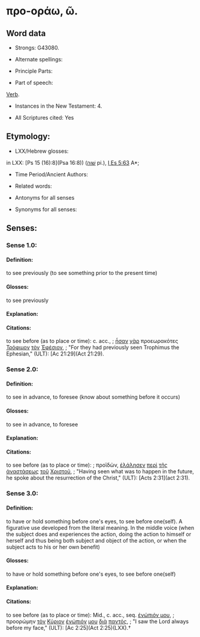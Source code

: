 # προ-οράω, ῶ.

<!-- Status: S2=NeedsReview -->
<!-- Lexica used for edits: BDAG, FFM, LN, A-S -->

## Word data

* Strongs: G43080.

* Alternate spellings:



* Principle Parts: 


* Part of speech: 

[Verb](http://ugg.readthedocs.io/en/latest/verb.html).

* Instances in the New Testament: 4.

* All Scriptures cited: Yes

## Etymology: 


* LXX/Hebrew glosses: 

in LXX: [Ps 15 (16):8](Psa 16:8)) ([שׁוה](//en-uhl/H7737) pi.), [I Es 5:63](1Esd.5.63) A*;

* Time Period/Ancient Authors: 


* Related words: 

* Antonyms for all senses

* Synonyms for all senses: 


## Senses: 


### Sense  1.0: 

#### Definition: 

to see previously (to see something prior to the present time)

#### Glosses: 

to see previously 

#### Explanation: 


#### Citations: 

to see before (as to place or time): c. acc., 
; [ἦσαν](../G15100/01.md) [γὰρ](../G10630/01.md) προεωρακότες [Τρόφιμον](../G51610/01.md) [τὸν](../G35880/01.md) [Ἐφέσιον](../G21800/01.md),
; "For they had previously seen Trophimus the Ephesian," (ULT):
[Ac 21:29](Act 21:29).

### Sense  2.0: 

#### Definition: 

to see in advance, to foresee (know about something before it occurs)

#### Glosses: 

to see in advance, to foresee

#### Explanation: 


#### Citations:

to see before (as to place or time): 
; προϊδὼν, [ἐλάλησεν](../G29800/01.md) [περὶ](../G40120/01.md) [τῆς](../G35880/01.md) [ἀναστάσεως](../G03860/01.md) [τοῦ](../G35880/01.md) [Χριστοῦ](../G11610/01.md),
; "Having seen what was to happen in the future, he spoke about the resurrection of the Christ," (ULT):
[Acts 2:31](act 2:31).

### Sense  3.0: 

#### Definition: 

to have or hold something before one's eyes, to see before one(self).  A figurative use developed from the literal meaning.  In the middle voice (when the subject does and experiences the action, doing the action to himself or herself and thus being both subject and object of the action, or when the subject acts to his or her own benefit)

#### Glosses: 

to have or hold something before one's eyes, to see before one(self)

#### Explanation: 


#### Citations:

to see before (as to place or time): Mid., c. acc., seq. [ἐνώπιόν μου](), 
; προορώμην [τὸν](../G35880/01.md) [Κύριον](../G29620/01.md) [ἐνώπιόν](../G17990/01.md) [μου](../G14730/01.md) [διὰ](../G12230/01.md) [παντός](../G39560/01.md), 
; "I saw the Lord always before my face," (ULT):
[Ac 2:25](Act 2:25)(LXX).†